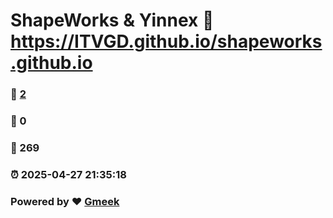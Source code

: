 # ShapeWorks & Yinnex :link: https://ITVGD.github.io/shapeworks.github.io 
### :page_facing_up: [2](https://ITVGD.github.io/shapeworks.github.io/tag.html) 
### :speech_balloon: 0 
### :hibiscus: 269 
### :alarm_clock: 2025-04-27 21:35:18 
### Powered by :heart: [Gmeek](https://github.com/Meekdai/Gmeek)
